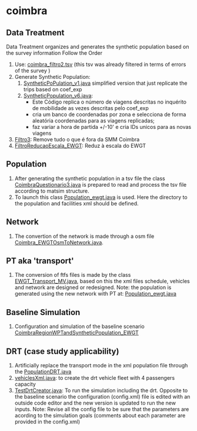 # coimbra

## Data Treatment
Data Treatment organizes and generates the synthetic population based on the survey information
Follow the Order
1. Use: [coimbra_filtro2.tsv](data/population/coimbra_filtro2.tsv) (this tsv was already filtered in terms of errors of the survey )
1. Generate Synthetic Population:
    1. [SyntheticPoPulation_v1.java](src/main/java/pt/mvilaca/matsimtests/dataTreatment/SyntheticPopulation_v1.java) simplified version that just replicate the trips based on coef_exp  
    1. [SyntheticPopulation_v6.java](src/main/java/pt/mvilaca/matsimtests/dataTreatment/SyntheticPopulation_v6.java):     
       * Este Código replica o número de viagens descritas no inquérito de mobilidade as vezes descritas pelo coef_exp  
       * cria um banco de coordenadas por zona e selecciona de forma aleatória coordenadas para as viagens replicadas;
       * faz variar a hora de partida +/-10' e cria IDs unicos para as novas viagens
 1. [Filtro3](/src/main/java/pt/mvilaca/matsimtests/dataTreatment/Filtro3.java): Remove tudo o que é fora da SMM Coimbra
 1. [FiltroReducaoEscala_EWGT](src/main/java/pt/mvilaca/matsimtests/dataTreatment/FiltroReducaoEscala_EWGT.java): Reduz à escala do EWGT
 

 ## Population
 1. After generating the synthetic population in a tsv file the class [CoimbraQuestionario3.java](src/main/java/pt/mvilaca/matsimtests/population/CoimbraQuestionario3.java) is prepared to read and process the tsv file according to matsim structure. 
 1. To launch this class [Population_ewgt.java](src/main/java/pt/mvilaca/matsimtests/population/Population_EWGT.java) is used. Here the directory to the population and facilities xml should be defined.
 

 ## Network
 1. The convertion of the network is made through a osm file  [Coimbra_EWGTOsmToNetwork.java](src/main/java/pt/mvilaca/matsimtests/network/Coimbra_EWGTOsmToNetwork.java).
 
 
 ## PT aka 'transport'
 1. The conversion of ftfs files is made by the class [EWGT_Transport_MV.java](src/main/java/pt/mvilaca/matsimtests/transport/EWGT_Transport_MV.java), based on this the xml files schedule, vehicles and network are designed or redesigned.
 Note: the population is generated using the new network with PT at: [Population_ewgt.java](src/main/java/pt/mvilaca/matsimtests/population/Population_EWGT.java)
 
 ## Baseline Simulation
 1. Configuration and simulation of the baseline scenario [CoimbraRegionWPTandSyntheticPopulation_EWGT](src/main/java/pt/mvilaca/matsimtests/CoimbraRegionWPTandSyntheticPopulation_EWGT.java)
 
 ## DRT (case study applicability)
 1. Artificially replace the transport mode in the xml population file through the [PopulationDRT.java](src/main/java/DRT/PopulationDRT.java)
 1. [vehiclesXml.java](src/main/java/DRT/vehiclesXml.java): to create the drt vehicle fleet with 4 passengers capacity
 1. [TestDrtCreator.java](src/main/java/DRT/TestDrtCreator.java): To run the simulation including the drt. Opposite to the baseline scenario the configuration (config.xml) file is edited with an outside code editor and the new version is updated to run the new inputs. 
 Note: Revise all the config file to be sure that the parameters are acording to the simulation goals (comments about each parameter are provided in the config.xml)
  
  
 

